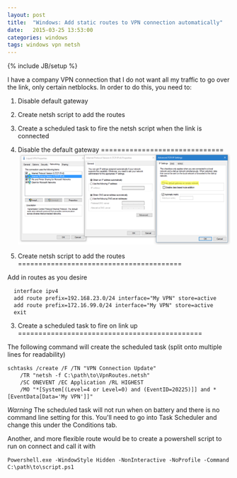 ```yaml
---
layout: post
title:  "Windows: Add static routes to VPN connection automatically"
date:   2015-03-25 13:53:00
categories: windows
tags: windows vpn netsh
---
```

{% include JB/setup %}

I have a company VPN connection that I do not want all my traffic to go over the link, only certain netblocks.  In order to do this, you need to:
1. Disable default gateway
2. Create netsh script to add the routes
3. Create a scheduled task to fire the netsh script when the link is connected


1. Disable the default gateway
==============================
![Disable default gateway](/assets/disable_default_gateway.png)


2. Create netsh script to add the routes
========================================

Add in routes as you desire

      interface ipv4
      add route prefix=192.168.23.0/24 interface="My VPN" store=active
      add route prefix=172.16.99.0/24 interface="My VPN" store=active
      exit


3. Create a scheduled task to fire on link up
=============================================

The following command will create the scheduled task (split onto multiple lines for readability)

    schtasks /create /F /TN "VPN Connection Update"
        /TR "netsh -f C:\path\to\VpnRoutes.netsh"
        /SC ONEVENT /EC Application /RL HIGHEST
        /MO "*[System[(Level=4 or Level=0) and (EventID=20225)]] and *[EventData[Data='My VPN']]"

*Warning* The scheduled task will not run when on battery and there is no command line setting for this.  You'll need to go into Task Scheduler and change this under the Conditions tab.

Another, and more flexible route would be to create a powershell script to run on connect and call it with

    Powershell.exe -WindowStyle Hidden -NonInteractive -NoProfile -Command C:\path\to\script.ps1
